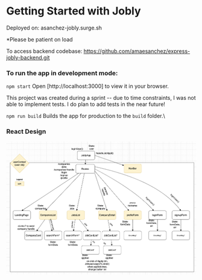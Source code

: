 # Getting Started with Jobly

Deployed on: asanchez-jobly.surge.sh

*Please be patient on load

To access backend codebase: https://github.com/amaesanchez/express-jobly-backend.git

### To run the app in development mode:

`npm start`
Open [http://localhost:3000] to view it in your browser.

This project was created during a sprint -- due to time constraints, I was not able to implement tests. I do plan to add tests in the near future!

`npm run build`
Builds the app for production to the `build` folder.\


### React Design
![Alt text](/public/react-design.png)
